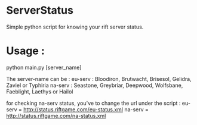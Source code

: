 # ServerStatus
Simple python script for knowing your rift server status.

# Usage :
python main.py [server_name]

The server-name can be : 
eu-serv : Bloodiron, Brutwacht, Brisesol, Gelidra, Zaviel or Typhiria
na-serv : Seastone, Greybriar, Deepwood, Wolfsbane, Faeblight, Laethys or Hailol

for checking na-serv status, you've to change the url under the script :
eu-serv = http://status.riftgame.com/eu-status.xml
na-serv = http://status.riftgame.com/na-status.xml
